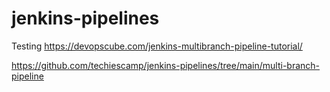 # jenkins-pipelines

Testing  https://devopscube.com/jenkins-multibranch-pipeline-tutorial/


https://github.com/techiescamp/jenkins-pipelines/tree/main/multi-branch-pipeline


